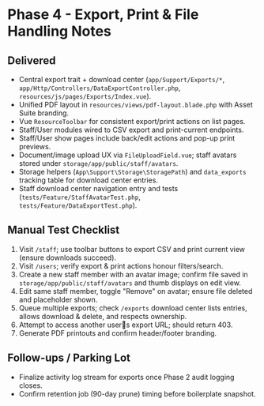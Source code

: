 ﻿# Phase 4 - Export, Print & File Handling Notes

## Delivered
- Central export trait + download center (`app/Support/Exports/*`, `app/Http/Controllers/DataExportController.php`, `resources/js/pages/Exports/Index.vue`).
- Unified PDF layout in `resources/views/pdf-layout.blade.php` with Asset Suite branding.
- Vue `ResourceToolbar` for consistent export/print actions on list pages.
- Staff/User modules wired to CSV export and print-current endpoints.
- Staff/User show pages include back/edit actions and pop-up print previews.
- Document/image upload UX via `FileUploadField.vue`; staff avatars stored under `storage/app/public/staff/avatars`.
- Storage helpers (`App\Support\Storage\StoragePath`) and `data_exports` tracking table for download center entries.
- Staff download center navigation entry and tests (`tests/Feature/StaffAvatarTest.php`, `tests/Feature/DataExportTest.php`).

## Manual Test Checklist
1. Visit `/staff`; use toolbar buttons to export CSV and print current view (ensure downloads succeed).
2. Visit `/users`; verify export & print actions honour filters/search.
3. Create a new staff member with an avatar image; confirm file saved in `storage/app/public/staff/avatars` and thumb displays on edit view.
4. Edit same staff member, toggle "Remove" on avatar; ensure file deleted and placeholder shown.
5. Queue multiple exports; check `/exports` download center lists entries, allows download & delete, and respects ownership.
6. Attempt to access another users export URL; should return 403.
7. Generate PDF printouts and confirm header/footer branding.

## Follow-ups / Parking Lot
- Finalize activity log stream for exports once Phase 2 audit logging closes.
- Confirm retention job (90-day prune) timing before boilerplate snapshot.
